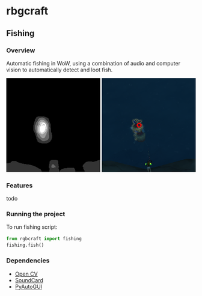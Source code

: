 # rbgcraft

## Fishing

### Overview

Automatic fishing in WoW, using a combination of audio and computer vision to automatically
detect and loot fish.

![Alt text](images/status_blurred.png?raw=true)
![Alt text](images/status.png?raw=true)

### Features
todo

### Running the project

To run fishing script:
```python
from rgbcraft import fishing
fishing.fish()
```

### Dependencies
* [Open CV](https://pypi.org/project/opencv-python/)
* [SoundCard](https://pypi.org/project/SoundCard/)
* [PyAutoGUI](https://pypi.org/project/PyAutoGUI/)
